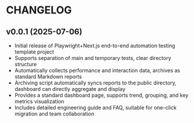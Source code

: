 # CHANGELOG

## v0.0.1 (2025-07-06)

- Initial release of Playwright+Next.js end-to-end automation testing template project
- Supports separation of main and temporary tests, clear directory structure
- Automatically collects performance and interaction data, archives as standard Markdown reports
- Archiving script automatically syncs reports to the public directory, dashboard can directly aggregate and display
- Provides a standard dashboard page, supports trend, grouping, and key metrics visualization
- Includes detailed engineering guide and FAQ, suitable for one-click migration and team collaboration 